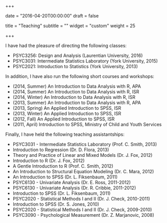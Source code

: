 +++

date = "2016-04-20T00:00:00"
draft = false

title = "Teaching"
subtitle = ""
widget = "custom"
weight = 25

+++

I have had the pleasure of directing the following classes:

- PSYC3256: Design and Analysis (Laurentian University, 2016)
- PSYC3031: Intermediate Statistics Laboratory (York University, 2015)
- PSYC2021: Introduction to Statistics (York University, 2013)

In addition, I have also run the following short courses and workshops: 

* (2014, Summer) An Introduction to Data Analysis with R, APA
* (2014, Summer) An Introduction to Data Analysis with R, ISR
* (2014, Winter) An Introduction to Data Analysis with R, ISR
* (2013, Summer) An Introduction to Data Analysis with R, APA
* (2013, Spring) An Applied Introduction to SPSS, ISR
* (2013, Winter) An Applied Introduction to SPSS, ISR
* (2012, Fall) An Applied Introduction to SPSS, ISR
* (2011, April) Introduction to SPSS, Ministry of Child and Youth Services

Finally, I have held the following teaching assistantships:

* PSYC3031 - Intermediate Statistics Laboratory (Prof. C. Smith, 2013)
* Introduction to Regression (Dr. D. Flora, 2013)
* Theory and Practice of Linear and Mixed Models (Dr. J. Fox, 2012)
* Introduction to R (Dr. J. Fox, 2012)
* A Gentle Introduction to R (Prof. C. Smith, 2012)
* An Introduction to Structural Equation Modeling (Dr. C. Mara, 2012)
* An Introduction to SPSS (Dr. L. Fiksenbaum, 2011)
* PSYC6130 - Univariate Analysis (Dr. E. Ross, 2011-2012)
* PSYC6130 - Univariate Analysis (Dr. R. Cribbie, 2011-2012)
* Introduction to SPSS (Dr. L. Fiksenbaum, 2011)
* PSYC2020 - Statistical Methods I and II (Dr. J. Check, 2010-2011)
* Introduction to SPSS (Dr. S. Jones, 2010)
* PSYC2020 - Statistical Methods I and II (Dr. J. Check, 2009-2010)
* PSYC3090 - Psychological Measurement (Dr. Z. Marjanovic, 2008)
